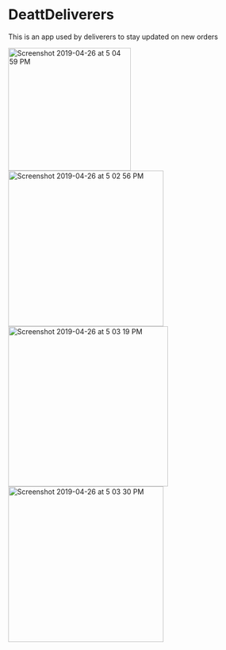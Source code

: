 # DeattDeliverers
This is an app used by deliverers to stay updated on new orders



<img width="247" alt="Screenshot 2019-04-26 at 5 04 59 PM" src="https://user-images.githubusercontent.com/20357839/56821166-8b438180-6845-11e9-9488-0c195fcefbf5.png">
<img width="313" alt="Screenshot 2019-04-26 at 5 02 56 PM" src="https://user-images.githubusercontent.com/20357839/56821169-8bdc1800-6845-11e9-986e-009492bf9cc3.png">
<img width="322" alt="Screenshot 2019-04-26 at 5 03 19 PM" src="https://user-images.githubusercontent.com/20357839/56821167-8b438180-6845-11e9-8918-e3f7cb46a21b.png">
<img width="313" alt="Screenshot 2019-04-26 at 5 03 30 PM" src="https://user-images.githubusercontent.com/20357839/56821168-8bdc1800-6845-11e9-9a84-48bb62f1f9a4.png">

